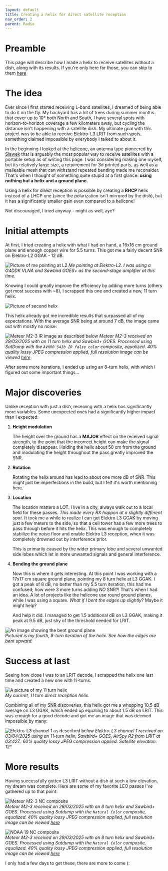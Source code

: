```yaml
---
layout: default
title: Creating a helix for direct satellite reception
nav_order: 2
parent: Radio
---
```


# Preamble
This page will describe how I made a helix to receive satellites without a dish, along with its results. If you're only here for those, you can skip to them [here](#more-results)

# The idea
Ever since I first started receiving L-band satellites, I dreamed of being able to do it on the fly. My backyard has a lot of trees during summer months that cover up to 10° both North and South, I have several spots with horizon-to-horizon coverage a few kilometers away, but cycling the distance isn't happening with a satellite dish. My ultimate goal with this project was to be able to receive Elektro-L3 LRIT from such spots, something claimed impossible by everybody I talked to about it.

In the beginning I looked at the [helicone](https://blog-radioastro-pl.translate.goog/przenosna-antena-helicone-1700-mhz-do-odbioru-satelitow-hrpt/?_x_tr_sl=pl&_x_tr_tl=en&_x_tr_hl=pl&_x_tr_pto=wapp), an antenna type pioneered by <abbr title="@.skco on Discord">Slawek</abbr> that is arguably the most popular way to receive satellites with a portable setup as of writing this page. I was considering making one myself, but its relatively large size, a requirement for 3d printed parts, as well as a malleable mesh that can withstand repeated bending made me reconsider. That's when I thought of something quite stupid at a first glance: **using nothing but a helix and a ground plane.**

Using a helix for direct reception is possible by creating a **RHCP** helix instead of a LHCP one (since the polarization isn't mirrored by the dish), but it has a significantly smaller gain even compared to a helicone!

Not discouraged, I tried anyway - might as well, aye?

# Initial attempts

At first, I tried creating a helix with what I had on hand, a 16x16 cm ground plane and enough copper wire for 5.5 turns. This got me a fairly decent SNR on Elektro-L2 GGAK - 12 dB.

![Picture of me pointing at L2](../../assets/images/Direct-reception-helix/Initial-helix.jpg)
*Me pointing at Elektro-L2. I was using a G4DDK VLNA and Sawbird GOES+ as the second-stage amplifier at this time.*

Knowing I could greatly improve the efficiency by adding more turns (others got most success with ~8), I scrapped this one and created a new, 11 turn helix.

![Picture of second helix](../../assets/images/Direct-reception-helix/Second-helix.jpg)

This helix already got me incredible results that surpassed all of my expectations. With the average SNR being at around 7 dB, the image came out with mostly no noise: 

![Meteor M2-3 IR image as described below](../../assets/images/Direct-reception-helix/msu_mr_2025-03-29_19-56-17Z_AVHRR%20543b%20IR%20False%20Color-COMPRESSED.jpg)
*Meteor M2-3 received on 29/03/2025 with an 11 turn helix and Sawbird+ GOES. Processed using SatDump with the `AVHRR 543b IR false color` composite, equalized. 40% quality lossy JPEG compression applied, full resolution image can be viewed [here](https://static.cpt-dingus.cc/direct-rx-helix/msu_mr_2025-03-29_19-56-17Z_AVHRR%20543b%20IR%20False%20Color.png)*

After some more iterations, I ended up using an 8-turn helix, with which I figured out some important things...


# Major discoveries

Unlike reception with just a dish, receiving with a helix has significantly more variables. Some unexpected ones had a significantly higher impact than I expected:

1. **Height modulation**

    The height over the ground has a **MAJOR** effect on the received signal strength, to the point that the incorrect height can make the signal completely disappear. Holding the helix about 50 cm from the ground and modulating the height throughout the pass greatly improved the SNR.

2. **Rotation**

    Rotating the helix around has lead to about one more dB of SNR. This might just be imperfections in the build, but I felt it's worth mentioning here.

3. **Location**

    The location matters a LOT. I live in a city, always walk out to a local field for these passes. *This made every RX happen at a slightly different spot*. It took me a while to realize I can get Elektro L3 GGAK by moving just a few meters to the side, so that a cell tower has a few more trees to pass through before it hits the helix. This was enough to completely stabilize the noise floor and enable Elektro L3 reception, when it was completely drowned out by interference prior.

    This is primarily caused by the wider primary lobe and several unwanted side lobes which let in more unwanted signals and general interference.

4. **Bending the ground plane**

    Now this is where it gets interesting. At this point I was working with a 17x17 cm square ground plane, pointing my 8 turn helix at L3 GGAK. I got a peak of 8 dB, no better than my 5.5 turn iteration, this had me confused; how were 3 more turns adding *NO* SNR?! That's when I had an idea. A lot of projects like the helicone use round ground planes, while I was using a square. *What if I bent the edges up slightly*? Maybe it might help?

    And help it did. I managed to get 1.5 additional dB on L3 GGAK, making it peak at 9.5 dB, just shy of the threshold needed for LRIT.

![An image showing the bent ground plane](../../assets/images/Direct-reception-helix/bent-ground-plane.jpg) <br>
*Pictured is my fourth, 8-turn iteration of the helix. See how the edges are bent upward.*

# Success at last

Seeing how close I was to an LRIT decode, I scrapped the helix one last time and created a new one with 11-turns. 

![A picture of my 11 turn helix](../../assets/images/Direct-reception-helix/best-helix.jpg) <br>
*My current, 11 turn direct reception helix.*

Combining all of my SNR discoveries, this helix got me a whopping 10.5 dB average on L3 GGAK, which ended up equaling to about 1.5 dB on LRIT. This was enough for a good decode and got me an image that was deemed impossible by many:

![Elektro-L3 channel 1 as described below](../../assets/images/Direct-reception-helix/L3_1_20250403T033000Z.jpg)
*Elektro-L3 channel 1 received on 03/04/2025 using an 11-turn helix, Sawbird+ GOES, AirSpy R2 from LRIT at 03:42Z. 60% quality lossy JPEG compression applied. Satellite elevation: 12°*


# More results

Having successfully gotten L3 LRIT without a dish at such a low elevation, my dream was complete. Here are some of my favorite LEO passes I've gathered up to that point:

![Meteor M2-3 NC composite](../../assets/images/Direct-reception-helix/M2-4_01-04-2025_13-47.jpg) <br>
*Meteor M2-3 received on 29/03/2025 with an 8 turn helix and Sawbird+ GOES. Processed using Satdump with the `Natural Color` composite, equalized. 40% quality lossy JPEG compression applied, full resolution image can be viewed [here](https://static.cpt-dingus.cc/direct-rx-helix/M2-4_01-04-2025_13-47.png)*

![NOAA 19 NC composite](../../assets/images/Direct-reception-helix/N19_01-04-2025_08-21.jpg) <br>
*Meteor M2-3 received on 29/03/2025 with an 8 turn helix and Sawbird+ GOES. Processed using Satdump with the `Natural Color` composite, equalized. 40% quality lossy JPEG compression applied, full resolution image can be viewed [here](https://static.cpt-dingus.cc/direct-rx-helix/N19_01-04-2025_08-21.png)*

I only had a few days to get these, there are more to come (: